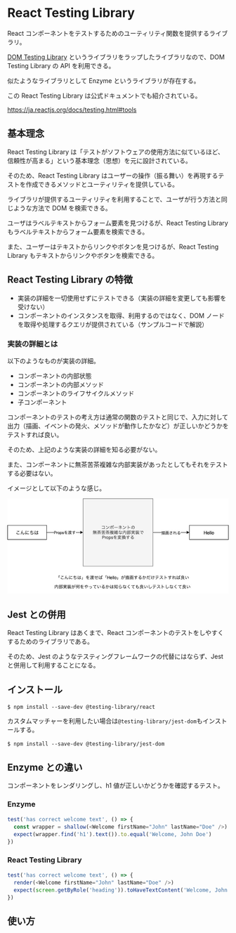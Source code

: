 # React Testing Library

React コンポーネントをテストするためのユーティリティ関数を提供するライブラリ。

[DOM Testing Library](https://testing-library.com/docs/dom-testing-library/intro) というライブラリをラップしたライブラリなので、DOM Testing Library の API を利用できる。

似たようなライブラリとして Enzyme というライブラリが存在する。

この React Testing Library は公式ドキュメントでも紹介されている。

https://ja.reactjs.org/docs/testing.html#tools

## 基本理念

React Testing Library は「テストがソフトウェアの使用方法に似ているほど、信頼性が高まる」という基本理念（思想）を元に設計されている。

そのため、React Testing Library はユーザーの操作（振る舞い）を再現するテストを作成できるメソッドとユーティリティを提供している。

ライブラリが提供するユーティリティを利用することで、ユーザが行う方法と同じような方法で DOM を検索できる。

ユーザはラベルテキストからフォーム要素を見つけるが、React Testing Library もラベルテキストからフォーム要素を検索できる。

また、ユーザーはテキストからリンクやボタンを見つけるが、React Testing Library もテキストからリンクやボタンを検索できる。

## React Testing Library の特徴

- 実装の詳細を一切使用せずにテストできる（実装の詳細を変更しても影響を受けない）
- コンポーネントのインスタンスを取得、利用するのではなく、DOM ノードを取得や処理するクエリが提供されている（サンプルコードで解説）

### 実装の詳細とは

以下のようなものが実装の詳細。

- コンポーネントの内部状態
- コンポーネントの内部メソッド
- コンポーネントのライフサイクルメソッド
- 子コンポーネント

コンポーネントのテストの考え方は通常の関数のテストと同じで、入力に対して出力（描画、イベントの発火、メソッドが動作したかなど）が正しいかどうかをテストすれば良い。

そのため、上記のような実装の詳細を知る必要がない。

また、コンポーネントに無茶苦茶複雑な内部実装があったとしてもそれをテストする必要はない。

イメージとして以下のような感じ。

<img src="./media/image-of-testing-component.jpg" />

## Jest との併用

React Testing Library はあくまで、React コンポーネントのテストをしやすくするためのライブラリである。

そのため、Jest のようなテスティングフレームワークの代替にはならず、Jest と併用して利用することになる。

## インストール

```
$ npm install --save-dev @testing-library/react
```

カスタムマッチャーを利用したい場合は`@testing-library/jest-dom`もインストールする。

```
$ npm install --save-dev @testing-library/jest-dom
```

## Enzyme との違い

コンポーネントをレンダリングし、h1 値が正しいかどうかを確認するテスト。

### Enzyme

```js
test('has correct welcome text', () => {
  const wrapper = shallow(<Welcome firstName="John" lastName="Doe" />)
  expect(wrapper.find('h1').text()).to.equal('Welcome, John Doe')
})
```

### React Testing Library

```js
test('has correct welcome text', () => {
  render(<Welcome firstName="John" lastName="Doe" />)
  expect(screen.getByRole('heading')).toHaveTextContent('Welcome, John Doe')
})
```

## 使い方
